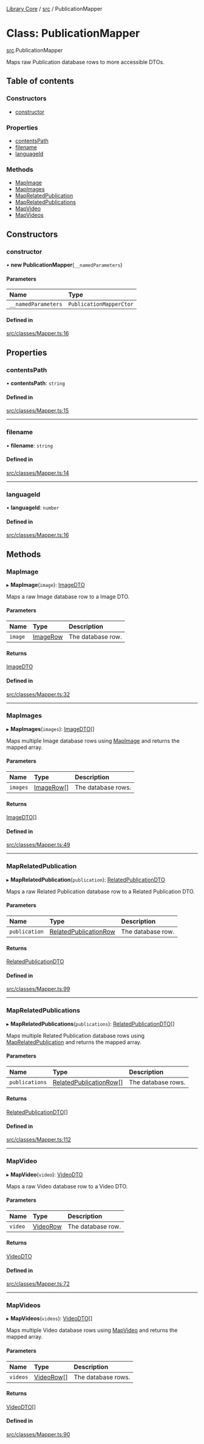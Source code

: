 [Library Core](../README.md) / [src](../modules/src.md) / PublicationMapper

# Class: PublicationMapper

[src](../modules/src.md).PublicationMapper

Maps raw Publication database rows to more accessible DTOs.

## Table of contents

### Constructors

- [constructor](src.publicationmapper.md#constructor)

### Properties

- [contentsPath](src.publicationmapper.md#contentspath)
- [filename](src.publicationmapper.md#filename)
- [languageId](src.publicationmapper.md#languageid)

### Methods

- [MapImage](src.publicationmapper.md#mapimage)
- [MapImages](src.publicationmapper.md#mapimages)
- [MapRelatedPublication](src.publicationmapper.md#maprelatedpublication)
- [MapRelatedPublications](src.publicationmapper.md#maprelatedpublications)
- [MapVideo](src.publicationmapper.md#mapvideo)
- [MapVideos](src.publicationmapper.md#mapvideos)

## Constructors

### constructor

• **new PublicationMapper**(`__namedParameters`)

#### Parameters

| Name | Type |
| :------ | :------ |
| `__namedParameters` | `PublicationMapperCtor` |

#### Defined in

[src/classes/Mapper.ts:16](https://github.com/BenShelton/library-api/blob/master/packages/core/src/classes/Mapper.ts#L16)

## Properties

### contentsPath

• **contentsPath**: `string`

#### Defined in

[src/classes/Mapper.ts:15](https://github.com/BenShelton/library-api/blob/master/packages/core/src/classes/Mapper.ts#L15)

___

### filename

• **filename**: `string`

#### Defined in

[src/classes/Mapper.ts:14](https://github.com/BenShelton/library-api/blob/master/packages/core/src/classes/Mapper.ts#L14)

___

### languageId

• **languageId**: `number`

#### Defined in

[src/classes/Mapper.ts:16](https://github.com/BenShelton/library-api/blob/master/packages/core/src/classes/Mapper.ts#L16)

## Methods

### MapImage

▸ **MapImage**(`image`): [ImageDTO](../interfaces/types_dto.imagedto.md)

Maps a raw Image database row to a Image DTO.

#### Parameters

| Name | Type | Description |
| :------ | :------ | :------ |
| `image` | [ImageRow](../interfaces/types_database.imagerow.md) | The database row. |

#### Returns

[ImageDTO](../interfaces/types_dto.imagedto.md)

#### Defined in

[src/classes/Mapper.ts:32](https://github.com/BenShelton/library-api/blob/master/packages/core/src/classes/Mapper.ts#L32)

___

### MapImages

▸ **MapImages**(`images`): [ImageDTO](../interfaces/types_dto.imagedto.md)[]

Maps multiple Image database rows using [MapImage](src.publicationmapper.md#mapimage) and returns the mapped array.

#### Parameters

| Name | Type | Description |
| :------ | :------ | :------ |
| `images` | [ImageRow](../interfaces/types_database.imagerow.md)[] | The database rows. |

#### Returns

[ImageDTO](../interfaces/types_dto.imagedto.md)[]

#### Defined in

[src/classes/Mapper.ts:49](https://github.com/BenShelton/library-api/blob/master/packages/core/src/classes/Mapper.ts#L49)

___

### MapRelatedPublication

▸ **MapRelatedPublication**(`publication`): [RelatedPublicationDTO](../interfaces/types_dto.relatedpublicationdto.md)

Maps a raw Related Publication database row to a Related Publication DTO.

#### Parameters

| Name | Type | Description |
| :------ | :------ | :------ |
| `publication` | [RelatedPublicationRow](../interfaces/types_database.relatedpublicationrow.md) | The database row. |

#### Returns

[RelatedPublicationDTO](../interfaces/types_dto.relatedpublicationdto.md)

#### Defined in

[src/classes/Mapper.ts:99](https://github.com/BenShelton/library-api/blob/master/packages/core/src/classes/Mapper.ts#L99)

___

### MapRelatedPublications

▸ **MapRelatedPublications**(`publications`): [RelatedPublicationDTO](../interfaces/types_dto.relatedpublicationdto.md)[]

Maps multiple Related Publication database rows using [MapRelatedPublication](src.publicationmapper.md#maprelatedpublication) and returns the mapped array.

#### Parameters

| Name | Type | Description |
| :------ | :------ | :------ |
| `publications` | [RelatedPublicationRow](../interfaces/types_database.relatedpublicationrow.md)[] | The database rows. |

#### Returns

[RelatedPublicationDTO](../interfaces/types_dto.relatedpublicationdto.md)[]

#### Defined in

[src/classes/Mapper.ts:112](https://github.com/BenShelton/library-api/blob/master/packages/core/src/classes/Mapper.ts#L112)

___

### MapVideo

▸ **MapVideo**(`video`): [VideoDTO](../interfaces/types_dto.videodto.md)

Maps a raw Video database row to a Video DTO.

#### Parameters

| Name | Type | Description |
| :------ | :------ | :------ |
| `video` | [VideoRow](../modules/types_database.md#videorow) | The database row. |

#### Returns

[VideoDTO](../interfaces/types_dto.videodto.md)

#### Defined in

[src/classes/Mapper.ts:72](https://github.com/BenShelton/library-api/blob/master/packages/core/src/classes/Mapper.ts#L72)

___

### MapVideos

▸ **MapVideos**(`videos`): [VideoDTO](../interfaces/types_dto.videodto.md)[]

Maps multiple Video database rows using [MapVideo](src.publicationmapper.md#mapvideo) and returns the mapped array.

#### Parameters

| Name | Type | Description |
| :------ | :------ | :------ |
| `videos` | [VideoRow](../modules/types_database.md#videorow)[] | The database rows. |

#### Returns

[VideoDTO](../interfaces/types_dto.videodto.md)[]

#### Defined in

[src/classes/Mapper.ts:90](https://github.com/BenShelton/library-api/blob/master/packages/core/src/classes/Mapper.ts#L90)
